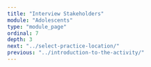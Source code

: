 ```yaml
---
title: "Interview Stakeholders"
module: "Adolescents"
type: "module_page"
ordinal: 7
depth: 3
next: "../select-practice-location/"
previous: "../introduction-to-the-activity/"
---
```

